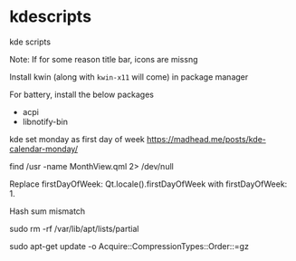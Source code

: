 # kdescripts
kde scripts

Note: 
If for some reason title bar, icons are missng

Install kwin (along with `kwin-x11` will come) in package manager


For battery, install the below packages

- acpi
- libnotify-bin


kde set monday as first day of week
https://madhead.me/posts/kde-calendar-monday/

find /usr -name MonthView.qml 2> /dev/null

Replace firstDayOfWeek: Qt.locale().firstDayOfWeek with firstDayOfWeek: 1.


Hash sum mismatch

sudo rm -rf /var/lib/apt/lists/partial

sudo apt-get update -o Acquire::CompressionTypes::Order::=gz
